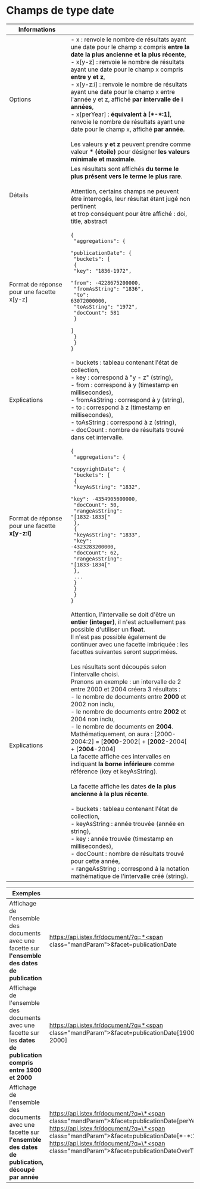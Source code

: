 # Champs de type date

| Informations | |
|------------ | ------------- |
| Options |   - <span class="mandParam">x</span> : renvoie le nombre de résultats ayant une date pour le champ x compris **entre la date la plus ancienne et la plus récente**,<br>- <span class="mandParam">x[y-z]</span> : renvoie le nombre de résultats ayant une date pour le champ x compris **entre y et z**,<br>- <span class="mandParam">x[y-z:i]</span> : renvoie le nombre de résultats ayant une date pour le champ x entre l'année y et z, affiché **par intervalle de i années**,<br>- <span class="mandParam">x[perYear]</span> : **équivalent à [\*-\*:1]**, renvoie le nombre de résultats ayant une date pour le champ x, affiché **par année**.<br><br>Les valeurs **y et z** peuvent prendre comme valeur **\* (étoile)** pour désigner **les valeurs minimale et maximale**. |
| Détails | Les résultats sont affichés **du terme le plus présent vers le terme le plus rare**.<br><br><span class="mandParam">Attention, certains champs ne peuvent être interrogés, leur résultat étant jugé non pertinent<br> et trop conséquent pour être affiché : doi, title, abstract</span>|
| Format de réponse pour une facette x[y-z] | <pre><code class="application/json">{<br>  "aggregations": {<br>    "publicationDate": {<br>      "buckets": [<br>        {<br>          "key": "1836-1972",<br>          "from": -4228675200000,<br>          "fromAsString": "1836",<br>          "to": 63072000000,<br>          "toAsString": "1972",<br>          "docCount": 581<br>        }<br>      ]<br>    }<br>  }<br>}</code></pre> |
| Explications | - <span class="mandParam">buckets</span> : tableau contenant l'état de collection,<br>- <span class="mandParam">key</span> : correspond à "y - z" (string),<br>- <span class="mandParam">from</span> : correspond à y (timestamp en millisecondes),<br>- <span class="mandParam">fromAsString</span> : correspond à y (string),<br>- <span class="mandParam">to</span> : correspond à z (timestamp en millisecondes),<br>- <span class="mandParam">toAsString</span> : correspond à z (string),<br>- <span class="mandParam">docCount</span> : nombre de résultats trouvé dans cet intervalle. |
| Format de réponse pour une facette **x[y-z:i]**| <pre><code class="application/json">{<br>  "aggregations": {<br>    "copyrightDate": {<br>      "buckets": [<br>        {<br>          "keyAsString": "1832",<br>          "key": -4354905600000,<br>          "docCount": 50,<br>          "rangeAsString": "[1832-1833["<br>        },<br>        {<br>          "keyAsString": "1833",<br>          "key": -4323283200000,<br>          "docCount": 62,<br>          "rangeAsString": "[1833-1834["<br>        },<br>        ...<br>      }<br>    }<br>  }<br>}</code></pre> |
| Explications | <span class="mandParam">Attention, l'intervalle se doit d'être un <strong>entier (integer)</strong>, il n'est actuellement pas possible d'utiliser un <strong>float</strong>.<br>Il n'est pas possible également de continuer avec une facette imbriquée : les facettes suivantes seront supprimées.</span><br><br> Les résultats sont découpés selon l'intervalle choisi. <br>Prenons un exemple : un intervalle de 2 entre 2000 et 2004 créera 3 résultats :<br>- le nombre de documents entre **2000** et 2002 non inclu,<br>- le nombre de documents entre **2002** et 2004 non inclu, <br>- le nombre de documents en **2004**. <br>Mathématiquement, on aura : [2000-2004:2] = [**2000**-2002[ + [**2002**-2004[ + [**2004**-2004]<br>La facette affiche ces intervalles en indiquant **la borne inférieure** comme référence (key et keyAsString).<br><br>La facette affiche les dates **de la plus ancienne à la plus récente**.<br><br>- <span class="mandParam">buckets</span> : tableau contenant l'état de collection,<br>- <span class="mandParam">keyAsString</span> : année trouvée (année en string),<br>- <span class="mandParam">key</span> : année trouvée (timestamp en millisecondes),<br>- <span class="mandParam">docCount</span> : nombre de résultats trouvé pour cette année,<br>- <span class="mandParam">rangeAsString</span> : correspond à la notation mathématique de l'intervalle créé (string). |

| Exemples | |
| -------- | ------- |
| Affichage de l'ensemble des documents avec une facette sur **l'ensemble des dates de publication** | <a href="https://api.istex.fr/document/?q=*&facet=publicationDate">https://api.istex.fr/document/?q=*<span class="mandParam">&facet=publicationDate</a>|
| Affichage de l'ensemble des documents avec une facette sur les **dates de publication compris entre 1900 et 2000** | <a href="https://api.istex.fr/document/?q=*&facet=publicationDate[1900-2000]">https://api.istex.fr/document/?q=*<span class="mandParam">&facet=publicationDate[1900-2000]</a>|
| Affichage de l'ensemble des documents avec une facette sur **l'ensemble des dates de publication, découpé par année** | <a href="https://api.istex.fr/document/?q=*&facet=publicationDate[perYear]">https://api.istex.fr/document/?q=\*<span class="mandParam">&facet=publicationDate[perYear]</a><br><a href="https://api.istex.fr/document/?q=*&facet=[*-*:1]">https://api.istex.fr/document/?q=\*<span class="mandParam">&facet=publicationDate[\*-\*:1]</a><br><a href="https://api.istex.fr/document/?q=*&facet=publicationDateOverTime">https://api.istex.fr/document/?q=\*<span class="mandParam">&facet=publicationDateOverTime</a>|

